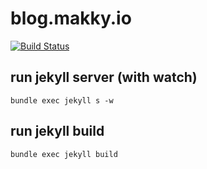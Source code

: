 # blog.makky.io

[![Build Status](https://travis-ci.org/makky3939/blog.makky.io.svg?branch=feature%2Ftravis_ci)](https://travis-ci.org/makky3939/blog.makky.io)


## run jekyll server (with watch)

```
bundle exec jekyll s -w
```

## run jekyll build

```
bundle exec jekyll build
```
